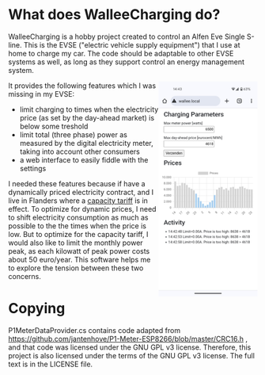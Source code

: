 # What does WalleeCharging do?

WalleeCharging is a hobby project created to control an Alfen Eve Single S-line. This is the EVSE ("electric vehicle supply equipment") that I use at home to charge my car. The code should be adaptable to other EVSE systems as well,
as long as they support control an energy management system.

<img src="/doc/wallee-screenshot.jpg" alt="screenshot of WalleeCharging on my phone" width="200" align="right" />

It provides the following features which I was missing in my EVSE:
- limit charging to times when the electricity price (as set by the day-ahead market) is below some treshold
- limit total (three phase) power as measured by the digital electricity meter, taking into account other consumers
- a web interface to easily fiddle with the settings

I needed these features because if have a dynamically priced electricity contract, and I live in Flanders where a [capacity tariff](https://www.vlaanderen.be/en/moving-housing-and-energy/the-capacity-tariff) is in effect.
To optimize for dynamic prices, I need to shift electricity consumption as much as possible to the the times when the price is low.
But to optimize for the capacity tariff, I would also like to limit the monthly power peak, as each kilowatt of peak power costs about 50 euro/year.
This software helps me to explore the tension between these two concerns.

# Copying

P1MeterDataProvider.cs contains code adapted from https://github.com/jantenhove/P1-Meter-ESP8266/blob/master/CRC16.h , and that code was licensed under the GNU GPL v3 license. Therefore, this project is also licensed under the terms of the GNU GPL v3 license. The full text is in the LICENSE file.
